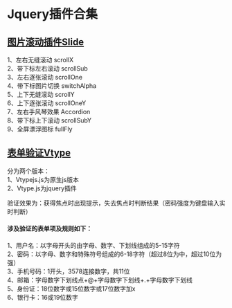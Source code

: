 # Jquery插件合集

<h2><a href="http://gavin125.github.io/plugin/Slide">图片滚动插件Slide</a></h2>
<p>
1、左右无缝滚动 scrollX<br/>
2、带下标左右滚动 scrollSub<br/>
3、左右逐张滚动 scrollOne<br/>
4、带下标图片切换 switchAlpha<br/>
5、上下无缝滚动 scrollY<br/>
6、上下逐张滚动 scrollOneY<br/>
7、左右手风琴效果 Accordion<br/>
8、带下标上下滚动 scrollSubY<br/>
9、全屏漂浮图标 fullFly
</p>

<h2><a href="http://gavin125.github.io/plugin/Vtype">表单验证Vtype</a></h2>
<p>分为两个版本：<br/>1、Vtypejs.js为原生js版本<br/>2、Vtype.js为jquery插件<p>
<p>验证效果为：获得焦点时出现提示，失去焦点时判断结果（密码强度为键盘输入实时判断）<p>

<h4>涉及验证的表单项及规则如下：</h4>
<p>
  1、用户名：以字母开头的由字母、数字、下划线组成的5-15字符<br/>
  2、密码：以字母、数字和特殊符号组成的6-18字符（超过8位为中，超过10位为强）<br/>
  3、手机号码：1开头，3578连接数字，共11位<br/>
  4、邮箱：字母数字下划线点+@+字母数字下划线+.+字母数字下划线<br/>
  5、身份证：18位数字或15位数字或17位数字加x<br/>
  6、银行卡：16或19位数字<br/>
</p>

